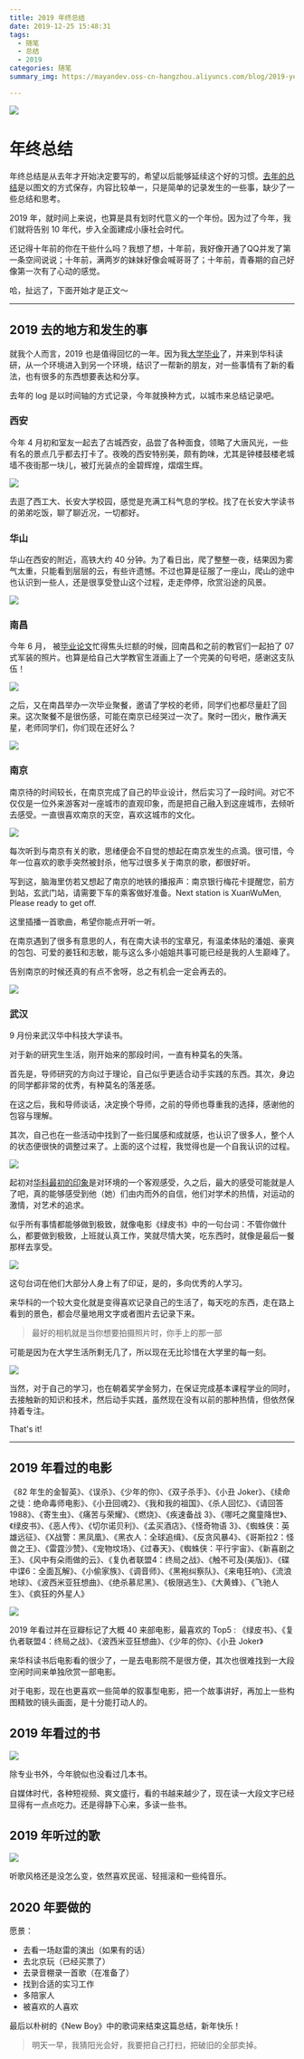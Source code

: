 ```yaml
---
title: 2019 年终总结
date: 2019-12-25 15:48:31
tags: 
  - 随笔
  - 总结
  - 2019
categories: 随笔
summary_img: https://mayandev.oss-cn-hangzhou.aliyuncs.com/blog/2019-year-end-0.png

---
```


![](https://mayandev.oss-cn-hangzhou.aliyuncs.com/blog/2019-year-end-0.png)


# 年终总结



年终总结是从去年才开始决定要写的，希望以后能够延续这个好的习惯。[去年的总结]()是以图文的方式保存，内容比较单一，只是简单的记录发生的一些事，缺少了一些总结和思考。

2019 年，就时间上来说，也算是具有划时代意义的一个年份。因为过了今年，我们就将告别 10 年代，步入全面建成小康社会时代。

还记得十年前的你在干些什么吗？我想了想，十年前，我好像开通了QQ并发了第一条空间说说；十年前，满两岁的妹妹好像会喊哥哥了；十年前，青春期的自己好像第一次有了心动的感觉。

哈，扯远了，下面开始才是正文～

---

## 2019 去的地方和发生的事

就我个人而言，2019 也是值得回忆的一年。因为我[大学毕业](https://mp.weixin.qq.com/s?__biz=MzIyNDQzMDAwNg==&mid=2247485298&idx=1&sn=70f996814f50f369d1c8bf36f8f31631&chksm=e80e55abdf79dcbd03b90649020bad613fccc12029fd4a74e4f8423b0a3239bcd16a3fb2d2de&token=1121389130&lang=zh_CN#rd)了，并来到华科读研，从一个环境进入到另一个环境，结识了一帮新的朋友，对一些事情有了新的看法，也有很多的东西想要表达和分享。

去年的 log 是以时间轴的方式记录，今年就换种方式，以城市来总结记录吧。

### 西安 


今年 4 月初和室友一起去了古城西安，品尝了各种面食，领略了大唐风光，一些有名的景点几乎都去打卡了。夜晚的西安特别美，颇有韵味，尤其是钟楼鼓楼老城墙不夜街那一块儿，被灯光装点的金碧辉煌，熠熠生辉。


![](https://mayandev.oss-cn-hangzhou.aliyuncs.com/blog/2019-year-end-1.jpg)


去逛了西工大、长安大学校园，感觉是充满工科气息的学校。找了在长安大学读书的弟弟吃饭，聊了聊近况，一切都好。

### 华山

华山在西安的附近，高铁大约 40 分钟。为了看日出，爬了整整一夜，结果因为雾气太重，只能看到层层的云，有些许遗憾。不过也算是征服了一座山，爬山的途中也认识到一些人，还是很享受登山这个过程，走走停停，欣赏沿途的风景。

![](https://mayandev.oss-cn-hangzhou.aliyuncs.com/blog/2019-year-end-2.png)

### 南昌

今年 6 月， 被[毕业论文](https://mp.weixin.qq.com/s?__biz=MzIyNDQzMDAwNg==&mid=2247485293&idx=1&sn=2f9439b9c2a7628eba8d05377839229f&chksm=e80e55b4df79dca2c9f9e7392024a83a4b7470551335a5320141700aa5475852ae6f927897af&token=1121389130&lang=zh_CN#rd)忙得焦头烂额的时候，回南昌和之前的教官们一起拍了 07 式军装的照片。也算是给自己大学教官生涯画上了一个完美的句号吧，感谢这支队伍！

![](https://mayandev.oss-cn-hangzhou.aliyuncs.com/blog/2019-year-end-3.JPG)

之后，又在南昌举办一次毕业聚餐，邀请了学校的老师，同学们也都尽量赶了回来。这次聚餐不是很伤感，可能在南京已经哭过一次了。聚时一团火，散作满天星，老师同学们，你们现在还好么？

![](https://mayandev.oss-cn-hangzhou.aliyuncs.com/blog/2019-year-end-4.jpeg)


### 南京

南京待的时间较长，在南京完成了自己的毕业设计，然后实习了一段时间。对它不仅仅是一位外来游客对一座城市的直观印象，而是把自己融入到这座城市，去倾听去感受。一直很喜欢南京的天空，喜欢这城市的文化。


![](https://mayandev.oss-cn-hangzhou.aliyuncs.com/blog/2019-year-end-5.jpg)

每次听到与南京有关的歌，思绪便会不自觉的想起在南京发生的点滴。很可惜，今年一位喜欢的歌手突然被封杀，他写过很多关于南京的歌，都很好听。


写到这，脑海里仿若又想起了南京的地铁的播报声：南京银行梅花卡提醒您，前方到站，玄武门站，请需要下车的乘客做好准备。Next station is XuanWuMen, Please ready to get off.

这里插播一首歌曲，希望你能点开听一听。

在南京遇到了很多有意思的人，有在南大读书的宝章兄，有温柔体贴的潘姐、豪爽的包包、可爱的姜钰和志敏，能与这么多小姐姐共事可能已经是我的人生巅峰了。

告别南京的时候还真的有点不舍呀，总之有机会一定会再去的。

![](https://mayandev.oss-cn-hangzhou.aliyuncs.com/blog/2019-year-end-6.JPG)


### 武汉


9 月份来武汉华中科技大学读书。

对于新的研究生生活，刚开始来的那段时间，一直有种莫名的失落。

首先是，导师研究的方向过于理论，自己似乎更适合动手实践的东西。其次，身边的同学都非常的优秀，有种莫名的落差感。

在这之后，我和导师谈话，决定换个导师，之前的导师也尊重我的选择，感谢他的包容与理解。

其次，自己也在一些活动中找到了一些归属感和成就感，也认识了很多人，整个人的状态便很快的调整过来了。上面的这个过程，我觉得也是一个自我认识的过程。

![](https://mayandev.oss-cn-hangzhou.aliyuncs.com/blog/2019-year-end-7.JPG)



起初对[华科最初的印象](<https://mp.weixin.qq.com/s?__biz=MzIyNDQzMDAwNg==&mid=2247485438&idx=1&sn=f9c5e4ede13ddd844620aa6c166690ae&chksm=e80e5527df79dc31d6761226e2ed2f6610296c1d8be5f473876bce8b1d408cf49180a7ddd638&token=1121389130&lang=zh_CN#rd>)是对环境的一个客观感受，久之后，最大的感受可能就是人了吧，真的能够感受到他（她）们由内而外的自信，他们对学术的热情，对运动的激情，对艺术的追求。

似乎所有事情都能够做到极致，就像电影《绿皮书》中的一句台词：不管你做什么，都要做到极致，上班就认真工作，笑就尽情大笑，吃东西时，就像是最后一餐那样去享受。

![](https://mayandev.oss-cn-hangzhou.aliyuncs.com/blog/2019-year-end-8.png)


这句台词在他们大部分人身上有了印证，是的，多向优秀的人学习。

来华科的一个较大变化就是变得喜欢记录自己的生活了，每天吃的东西，走在路上看到的景色，都会尽量地用文字或者图片去记录下来。

> 最好的相机就是当你想要拍摄照片时，你手上的那一部


可能是因为在大学生活所剩无几了，所以现在无比珍惜在大学里的每一刻。

![](https://mayandev.oss-cn-hangzhou.aliyuncs.com/blog/2019-year-end-9.png)

当然，对于自己的学习，也在朝着奖学金努力，在保证完成基本课程学业的同时，去接触新的知识和技术，然后动手实践，虽然现在没有以前的那种热情，但依然保持着专注。

That's it!

---

## 2019 年看过的电影



《82 年生的金智英》、《误杀》、《少年的你》、《双子杀手》、《小丑 Joker》、《续命之徒：绝命毒师电影》、《小丑回魂2》、《我和我的祖国》、《杀人回忆》、《请回答 1988》、《寄生虫》、《痛苦与荣耀》、《燃烧》、《疾速备战 3》、《哪吒之魔童降世》、《绿皮书》、《恶人传》、《切尔诺贝利》、《孟买酒店》、《怪奇物语 3》、《蜘蛛侠：英雄远征》、《X战警：黑凤凰》、《黑衣人：全球追缉》、《反贪风暴4》、《哥斯拉2：怪兽之王》、《雷霆沙赞》、《宠物坟场》、《过春天》、《蜘蛛侠：平行宇宙》、《新喜剧之王》、《风中有朵雨做的云》、《复仇者联盟4：终局之战》、《触不可及(美版)》、《碟中谍6：全面瓦解》、《小偷家族》、《调音师》、《黑袍纠察队》、《来电狂响》、《流浪地球》、《波西米亚狂想曲》、《绝杀慕尼黑》、《极限逃生》、《大黄蜂》、《飞驰人生》、《疯狂的外星人》

![](https://mayandev.oss-cn-hangzhou.aliyuncs.com/blog/2019-year-end-10.jpg)

2019 年看过并在豆瓣标记了大概 40 来部电影，最喜欢的 Top5 : 《绿皮书》、《复仇者联盟4：终局之战》、《波西米亚狂想曲》、《少年的你》、《小丑 Joker》

来华科读书后电影看的很少了，一是去电影院不是很方便，其次也很难找到一大段空闲时间来单独欣赏一部电影。

对于电影，现在也更喜欢一些简单的叙事型电影，把一个故事讲好，再加上一些构图精致的镜头画面，是十分能打动人的。


## 2019 年看过的书

![](https://mayandev.oss-cn-hangzhou.aliyuncs.com/blog/2019-year-end-11.png)

除专业书外，今年貌似也没看过几本书。

自媒体时代，各种短视频、爽文盛行，看的书越来越少了，现在读一大段文字已经显得有一点点吃力。还是得静下心来，多读一些书。

## 2019 年听过的歌

![](https://mayandev.oss-cn-hangzhou.aliyuncs.com/blog/2019-year-end-13.png)

听歌风格还是没怎么变，依然喜欢民谣、轻摇滚和一些纯音乐。


## 2020 年要做的

愿景：

- 去看一场赵雷的演出（如果有的话）
- 去北京玩（已经买票了）
- 去录音棚录一首歌（在准备了）
- 找到合适的实习工作
- 多陪家人
- 被喜欢的人喜欢


最后以朴树的《New Boy》中的歌词来结束这篇总结，新年快乐！

> 明天一早，我猜阳光会好，我要把自己打扫，把破旧的全部卖掉。


